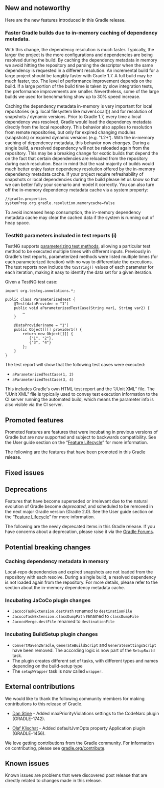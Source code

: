 ## New and noteworthy

Here are the new features introduced in this Gradle release.

### Faster Gradle builds due to in-memory caching of dependency metadata.

With this change, the dependency resolution is much faster. Typically, the larger the project is the more configurations and dependencies are being resolved during the build.
By caching the dependency metadata in memory we avoid hitting the repository and parsing the descriptor when the same dependency is requested in a different resolution.
An incremental build for a large project should be tangibly faster with Gradle 1.7.
A full build may be much faster, too. The level of performance improvement depends on the build.
If a large portion of the build time is taken by slow integration tests, the performance improvements are smaller.
Nevertheless, some of the large builds we used for benchmarking show up to 30% speed increase.

Caching the dependency metadata in-memory is very important for local repositories (e.g. local filesystem like mavenLocal())
and for resolution of snapshots / dynamic versions.
Prior to Gradle 1.7, every time a local dependency was resolved, Gradle would load the dependency metadata directly from the local repository.
This behavior also applies to resolution from remote repositories, but only for expired changing modules (snapshots) or expired dynamic versions (e.g. '1.2+').
With the in-memory caching of dependency metadata, this behavior now *changes*.
During a single build, a resolved dependency will not be reloaded again from the repository.
This may be a breaking change for exotic builds that depend the on the fact that certain dependencies are reloaded from the repository during each resolution.
Bear in mind that the vast majority of builds would much better enjoy faster dependency resolution offered by the in-memory dependency metadata cache.
If your project require refreshability of snapshots or local dependencies during the build please let us know so that we can better fully your scenario and model it correctly.
You can also turn off the in-memory dependency metadata cache via a system property:

    //gradle.properties
    systemProp.org.gradle.resolution.memorycache=false

To avoid increased heap consumption, the in-memory dependency metadata cache may clear the cached data if the system is running out of heap space.

### TestNG parameters included in test reports (i)

TestNG supports [parameterizing test methods](http://testng.org/doc/documentation-main.html#parameters), allowing a particular test method to be executed multiple times with different inputs.
Previously in Gradle's test reports, parameterized methods were listed multiple times (for each parameterized iteration) with no way to differentiate the executions.
The test reports now include the `toString()` values of each parameter for each iteration, making it easy to identify the data set for a given iteration.

Given a TestNG test case:

    import org.testng.annotations.*;

    public class ParameterizedTest {
        @Test(dataProvider = "1")
    	public void aParameterizedTestCase(String var1, String var2) {
    	    …
    	}

    	@DataProvider(name = "1")
    	public Object[][] provider1() {
    		return new Object[][] {
    		   {"1", "2"},
    		   {"3", "4"}
    	    };
    	}
    }

The test report will show that the following test cases were executed:

* `aParameterizedTestCase(1, 2)`
* `aParameterizedTestCase(3, 4)`

This includes Gradle's own HTML test report and the “JUnit XML” file.
The “JUnit XML” file is typically used to convey test execution information to the CI server running the automated build, which means the parameter info is also visible via the CI server.

## Promoted features

Promoted features are features that were incubating in previous versions of Gradle but are now supported and subject to backwards compatibility.
See the User guide section on the “[Feature Lifecycle](userguide/feature_lifecycle.html)” for more information.

The following are the features that have been promoted in this Gradle release.

<!--
### Example promoted
-->

## Fixed issues

## Deprecations

Features that have become superseded or irrelevant due to the natural evolution of Gradle become *deprecated*, and scheduled to be removed
in the next major Gradle version (Gradle 2.0). See the User guide section on the “[Feature Lifecycle](userguide/feature_lifecycle.html)” for more information.

The following are the newly deprecated items in this Gradle release. If you have concerns about a deprecation, please raise it via the [Gradle Forums](http://forums.gradle.org).

<!--
### Example deprecation
-->

## Potential breaking changes

### Caching dependency metadata in memory

Local-repo dependencies and expired snapshots are not loaded from the repository with each resolve.
During a single build, a resolved dependency is not loaded again from the repository.
For more details, please refer to the section about the in-memory dependency metadata cache.

### Incubating JaCoCo plugin changes

- `JacocoTaskExtension.destPath` renamed to `destinationFile`
- `JacocoTaskExtension.classDumpPath` renamed to `classDumpFile`
- `JacocoMerge.destFile` renamed to `destinationFile`

### Incubating BuildSetup plugin changes

- `ConvertMaven2Gradle`, `GenerateBuildScript` and `GenerateSettingsScript` have been removed. The according logic is now part of the `SetupBuild` task.
- The plugin creates different set of tasks, with different types and names depending on the build-setup type
- The `setupWrapper` task is now called `wrapper`.


## External contributions

We would like to thank the following community members for making contributions to this release of Gradle.

* [Dan Stine](https://github.com/dstine) - Added maxPriorityViolations settings to the CodeNarc plugin (GRADLE-1742).

* [Olaf Klischat](https://github.com/multi-io) - Added defaultJvmOpts property Application plugin (GRADLE-1456). 

We love getting contributions from the Gradle community. For information on contributing, please see [gradle.org/contribute](http://gradle.org/contribute).

## Known issues

Known issues are problems that were discovered post release that are directly related to changes made in this release.
